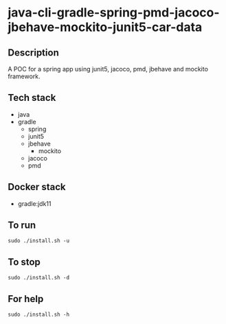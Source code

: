 # java-cli-gradle-spring-pmd-jacoco-jbehave-mockito-junit5-car-data

## Description
A POC for a spring app using junit5,
jacoco, pmd, jbehave and mockito framework.

## Tech stack
- java
- gradle
	- spring
  - junit5
  - jbehave
	- mockito
  - jacoco
  - pmd

## Docker stack
- gradle:jdk11

## To run
`sudo ./install.sh -u`

## To stop
`sudo ./install.sh -d`

## For help
`sudo ./install.sh -h`
